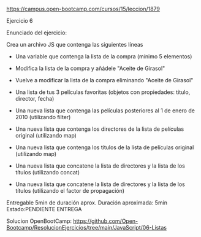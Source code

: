 https://campus.open-bootcamp.com/cursos/15/leccion/1879

Ejercicio 6


Enunciado del ejercicio:

Crea un archivo JS que contenga las siguientes líneas

- Una variable que contenga la lista de la compra (mínimo 5 elementos)

- Modifica la lista de la compra y añádele "Aceite de Girasol"

- Vuelve a modificar la lista de la compra eliminando "Aceite de Girasol"

- Una lista de tus 3 películas favoritas (objetos con propiedades: titulo, director, fecha)

- Una nueva lista que contenga las películas posteriores al 1 de enero de 2010 (utilizando filter)

- Una nueva lista que contenga los directores de la lista de películas original (utilizando map)

- Una nueva lista que contenga los títulos de la lista de películas original (utilizando map)

- Una nueva lista que concatene la lista de directores y la lista de los títulos (utilizando concat)

- Una nueva lista que concatene la lista de directores y la lista de los títulos (utilizando el factor de propagación)

Entregable
5min de duración aprox.
Duración aproximada: 5min
Estado:PENDIENTE ENTREGA

Solucion OpenBootCamp:
https://github.com/Open-Bootcamp/ResolucionEjercicios/tree/main/JavaScript/06-Listas
